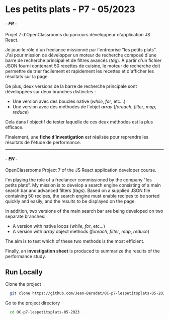 
# Les petits plats - P7 - 05/2023
#### - *FR* -

Projet 7 d'OpenClassrooms du parcours développeur d'application JS React. 

Je joue le rôle d'un freelance missionné par l'entreprise "les petits plats". J'ai pour mission de développer un moteur de recherche composé d'une barre de recherche principal et de filtres avancés (*tag*). À partir d'un fichier JSON fourni contenant 50 recettes de cuisine, le moteur de recherche doit permettre de trier facilement et rapidement les recettes et d'afficher les résultats sur la page. 

De plus, deux versions de la barre de recherche principale sont développées sur deux branches distinctes :
- Une version avec des boucles native (*while*, *for*, etc...)
- Une version avec des méthodes de l'objet *array* (*foreach*, *filter*, *map*, *reduce*)

Cela dans l'objectif de tester laquelle de ces deux méthodes est la plus efficace.

Finalement, une **fiche d’investigation** est réalisée pour reprendre les résultats de l'étude de performance.

---

#### - *EN* -

OpenClassrooms Project 7 of the JS React application developer course.

I'm playing the role of a freelancer commissioned by the company "les petits plats". My mission is to develop a search engine consisting of a main search bar and advanced filters (*tags*). Based on a supplied JSON file containing 50 recipes, the search engine must enable recipes to be sorted quickly and easily, and the results to be displayed on the page.

In addition, two versions of the main search bar are being developed on two separate branches:
- A version with native loops (*while*, *for*, etc...)
- A version with *array* object methods (*foreach*, *filter*, *map*, *reduce*)

The aim is to test which of these two methods is the most efficient.

Finally, an **investigation sheet** is produced to summarize the results of the performance study.
## Run Locally

Clone the project

```bash
  git clone https://github.com/Jean-Baradat/OC-p7-lespetitsplats-05-2023.git
```

Go to the project directory

```bash
  cd OC-p7-lespetitsplats-05-2023
```
